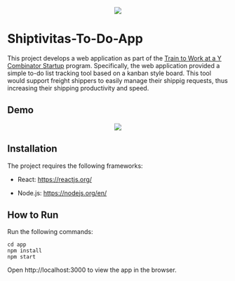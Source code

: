 <p align="center">
  <a href="https://www.insidesherpa.com/virtual-internships/prototype/oRMogWRHeewqHzA7u/College%20Students%3A%20Learn%20how%20to%20work%20at%20a%20YC%20startup">
  <img src="https://s3-ap-southeast-2.amazonaws.com/insidesherpa-assets/yc/yc-blade.png"></a>
</p>

# Shiptivitas-To-Do-App

This project develops a web application as part of the [Train to Work at a Y Combinator Startup](https://www.insidesherpa.com/virtual-internships/prototype/oRMogWRHeewqHzA7u/College-students%3A-Learn-how-to-work-at-a-YC-startup-) program. Specifically, the web application provided a simple to-do list tracking tool based on a kanban style board. This tool would support freight shippers to easily manage their shippig requests, thus increasing their shipping productivity and speed.

## Demo

<p align="center">
  <img src="https://user-images.githubusercontent.com/46636857/92833858-2c28d300-f38e-11ea-8f2c-b58d554a381d.gif" with="500">
</p>

## Installation

The project requires the following frameworks:

- React: https://reactjs.org/

- Node.js: https://nodejs.org/en/

## How to Run

Run the following commands:

```
cd app
npm install
npm start
```

Open http://localhost:3000 to view the app in the browser.
